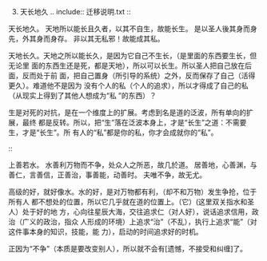     
3. 天长地久
.. include:: 迁移说明.txt
::

  天长地久。
  天地所以能长且久者，以其不自生，故能长生。
  是以圣人後其身而身先，外其身而身存。
  非以其无私邪！故能成其私。

天地长久。天地之所以能长久，是因为它自己不生长，（是里面的东西要生长，但无论里
面的东西生还是死，都是天地），所以可以长生。所以圣人把自己放在后面，反而处于前
面，把自己置身（所引导的系统）之外，反而保存了自己（活得更久）。难道他不是因为
没有个人的私（个人的追求），所以才得成了自己的私（从现实上得到了其他人想成为“私
”的东西）？

生是对死的对抗，是在一个维度上的扩展。考虑到名是道的泛波，所有单向的扩展，最终
都是反转。所以，把“生”落在泛波本身上，才是“长生”之道：不需要生，才是“长生”。所
有人的“私”都是你的私，你才会成就你的“私”。

::

  上善若水。
  水善利万物而不争，处众人之所恶，故几於道。
  居善地，心善渊，与善仁，言善信，正善治，事善能，动善时。
  夫唯不争，故无尤。

高级的好，就好像水。水的好，是对万物都有利，（却不和万物）发生争抢，位于所有人
都不想处的位置，所以它几乎就在道的位置上。（它）(这里双关指水和圣人）处于好的地
方，心向往星辰大海，交往追求仁（对人好），说话追求信用，政治（广义的政治，指众
人形成的环境）上追求“治”（不乱），执行上追求“能”（对这件事本身的知识，技能，能
力），启动的时间追求好的时机。

正因为“不争”（本质是要改变别人），所以就不会有[遗憾，不接受和纠缠]了。 
